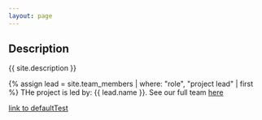 ```yaml
---
layout: page
---
```


## Description

{{ site.description }}


{% assign lead = site.team_members | where: "role", "project lead" | first %}
THe project is led by: {{ lead.name }}.
See our full team [here](/about)



[link to defaultTest](defaultTest)
